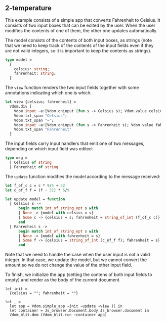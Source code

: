 ## 2-temperature

This example consists of a simple app that converts Fahrenheit to Celsius.  It
consists of two input boxes that can be edited by the user. When the user
modifies the contents of one of them, the other one updates automatically.

The model consists of the contents of both input boxes, as strings (note that we
need to keep track of the contents of the input fields even if they are not
valid integers, so it is important to keep the contents as strings).

```ocaml
type model =
  {
    celsius: string;
    fahrenheit: string;
  }
```

The `view` function renders the two input fields together with some annotations
indicating which one is which.

```ocaml
let view {celsius; fahrenheit} =
  Vdom.div [
    Vdom.input ~a:[Vdom.oninput (fun s -> Celsius s); Vdom.value celsius] [];
    Vdom.txt_span "Celsius";
    Vdom.txt_span "=";
    Vdom.input ~a:[Vdom.oninput (fun s -> Fahrenheit s); Vdom.value fahrenheit] [];
    Vdom.txt_span "Fahrenheit"
  ]
```

The input fields carry input handlers that emit one of two messages, depending
on which input field was edited:

```ocaml
type msg =
  | Celsius of string
  | Fahrenheit of string
```

The `update` function modifies the model according to the message received:

```ocaml
let f_of_c c = c * 9/5 + 32
let c_of_f f = (f - 32) * 5/9

let update model = function
  | Celsius s ->
      begin match int_of_string_opt s with
      | None -> {model with celsius = s}
      | Some c -> {celsius = s; fahrenheit = string_of_int (f_of_c c)}
      end
  | Fahrenheit s ->
      begin match int_of_string_opt s with
      | None -> {model with fahrenheit = s}
      | Some f -> {celsius = string_of_int (c_of_f f); fahrenheit = s}
      end
```

Note that we need to handle the case when the user input is not a valid
integer. In that case, we update the model, but we cannot convert the amount so
we do not change the value of the other input field.

To finish, we initialize the app (setting the contens of both input fields to empty)
and render as the body of the current document.

```
let init =
  {celsius = ""; fahrenheit = ""}

let _ =
  let app = Vdom.simple_app ~init ~update ~view () in
  let container = Js_browser.Document.body Js_browser.document in
  Vdom_blit.dom (Vdom_blit.run ~container app)
```
